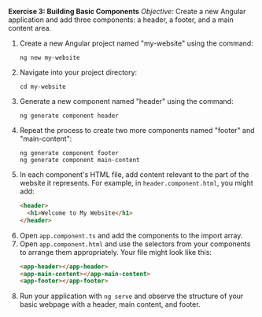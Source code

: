 **Exercise 3: Building Basic Components**
*Objective:* Create a new Angular application and add three components: a header, a footer, and a main content area.

1. Create a new Angular project named "my-website" using the command:
   ```
   ng new my-website
   ```
2. Navigate into your project directory:
   ```
   cd my-website
   ```
3. Generate a new component named "header" using the command:
   ```
   ng generate component header
   ```
4. Repeat the process to create two more components named "footer" and "main-content":
   ```
   ng generate component footer
   ng generate component main-content
   ```
5. In each component's HTML file, add content relevant to the part of the website it represents. For example, in `header.component.html`, you might add:
   ```html
   <header>
     <h1>Welcome to My Website</h1>
   </header>
   ```
6. Open `app.component.ts` and add the components to the import array.
7. Open `app.component.html` and use the selectors from your components to arrange them appropriately. Your file might look like this:
   ```html
   <app-header></app-header>
   <app-main-content></app-main-content>
   <app-footer></app-footer>
   ```
8. Run your application with `ng serve` and observe the structure of your basic webpage with a header, main content, and footer.
